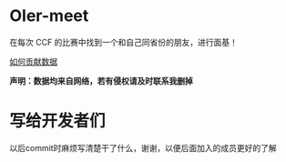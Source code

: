 # OIer-meet

在每次 CCF 的比赛中找到一个和自己同省份的朋友，进行面基！

[如何贡献数据](https://xn--3js988l.now.sh/#tab2-how-con)

**声明：数据均来自网络，若有侵权请及时联系我删掉**

# 写给开发者们

以后commit时麻烦写清楚干了什么，谢谢，以便后面加入的成员更好的了解
